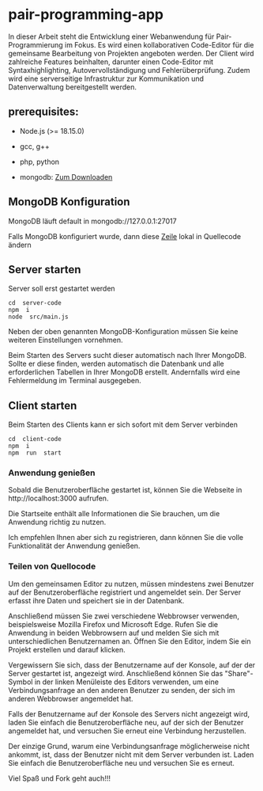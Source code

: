 # pair-programming-app

In dieser Arbeit steht die Entwicklung einer Webanwendung für Pair-Programmierung im Fokus.
Es wird einen kollaborativen Code-Editor für die gemeinsame Bearbeitung von Projekten angeboten werden.
Der Client wird zahlreiche Features beinhalten, darunter einen Code-Editor mit Syntaxhighlighting, Autovervollständigung und Fehlerüberprüfung. Zudem wird eine serverseitige Infrastruktur zur Kommunikation und Datenverwaltung bereitgestellt werden.

## prerequisites:

- Node.js (>= 18.15.0)

- gcc, g++

- php, python

- mongodb: [Zum Downloaden](https://www.mongodb.com/try/download/community)

## MongoDB Konfiguration

MongoDB läuft default in mongodb://127.0.0.1:27017

Falls MongoDB konfiguriert wurde, dann diese [Zeile](https://github.com/Freeddy-Djiotsop/pair-programming/blob/master/server-code/src/helper/mongodb.js#L3) lokal in Quellecode ändern

## Server starten

Server soll erst gestartet werden

```shell
cd  server-code
npm  i
node  src/main.js
```

Neben der oben genannten MongoDB-Konfiguration müssen Sie keine weiteren Einstellungen vornehmen.

Beim Starten des Servers sucht dieser automatisch nach Ihrer MongoDB. Sollte er diese finden, werden automatisch die Datenbank und alle erforderlichen Tabellen in Ihrer MongoDB erstellt.
Andernfalls wird eine Fehlermeldung im Terminal ausgegeben.

## Client starten

Beim Starten des Clients kann er sich sofort mit dem Server verbinden

```shell
cd  client-code
npm  i
npm  run  start
```

### Anwendung genießen

Sobald die Benutzeroberfläche gestartet ist, können Sie die Webseite in http://localhost:3000 aufrufen.

Die Startseite enthält alle Informationen die Sie brauchen, um die Anwendung richtig zu nutzen.

Ich empfehlen Ihnen aber sich zu registrieren, dann können Sie die volle Funktionalität der Anwendung genießen.

### Teilen von Quellocode

Um den gemeinsamen Editor zu nutzen, müssen mindestens zwei Benutzer auf der Benutzeroberfläche registriert und angemeldet sein. Der Server erfasst ihre Daten und speichert sie in der Datenbank.

Anschließend müssen Sie zwei verschiedene Webbrowser verwenden, beispielsweise Mozilla Firefox und Microsoft Edge. Rufen Sie die Anwendung in beiden Webbrowsern auf und melden Sie sich mit unterschiedlichen Benutzernamen an. Öffnen Sie den Editor, indem Sie ein Projekt erstellen und darauf klicken.

Vergewissern Sie sich, dass der Benutzername auf der Konsole, auf der der Server gestartet ist, angezeigt wird. Anschließend können Sie das "Share"-Symbol in der linken Menüleiste des Editors verwenden, um eine Verbindungsanfrage an den anderen Benutzer zu senden, der sich im anderen Webbrowser angemeldet hat.

Falls der Benutzername auf der Konsole des Servers nicht angezeigt wird, laden Sie einfach die Benutzeroberfläche neu, auf der sich der Benutzer angemeldet hat, und versuchen Sie erneut eine Verbindung herzustellen.

Der einzige Grund, warum eine Verbindungsanfrage möglicherweise nicht ankommt, ist, dass der Benutzer nicht mit dem Server verbunden ist. Laden Sie einfach die Benutzeroberfläche neu und versuchen Sie es erneut.

Viel Spaß und Fork geht auch!!!
